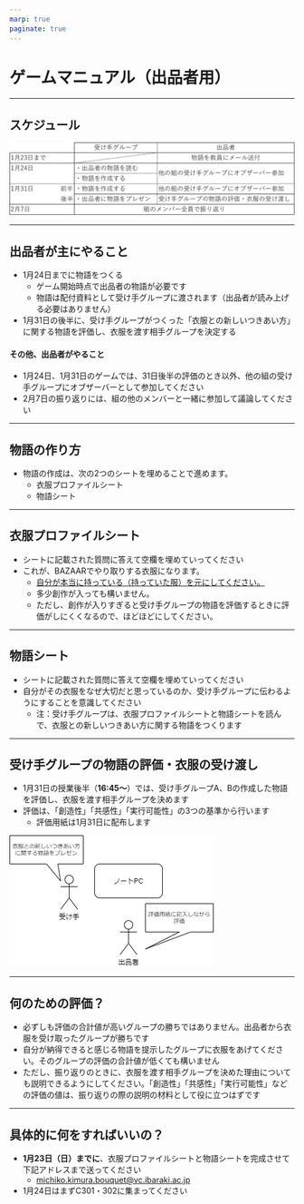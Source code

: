 ```yaml
---
marp: true
paginate: true
---
```


# ゲームマニュアル（出品者用）

---
## スケジュール

![](pictures/schedule.png)



---
## 出品者が主にやること
* 1月24日までに物語をつくる
  * ゲーム開始時点で出品者の物語が必要です
  * 物語は配付資料として受け手グループに渡されます（出品者が読み上げる必要はありません）
* 1月31日の後半に、受け手グループがつくった「衣服との新しいつきあい方」に関する物語を評価し、衣服を渡す相手グループを決定する

#### その他、出品者がやること
* 1月24日、1月31日のゲームでは、31日後半の評価のとき以外、他の組の受け手グループにオブザーバーとして参加してください
* 2月7日の振り返りには、組の他のメンバーと一緒に参加して議論してください


---
## 物語の作り方
* 物語の作成は、次の2つのシートを埋めることで進めます。
  * 衣服プロファイルシート
  * 物語シート

---
## 衣服プロファイルシート
* シートに記載された質問に答えて空欄を埋めていってください
* これが、BAZAARでやり取りする衣服になります。
  * <u>自分が本当に持っている（持っていた服）を元にしてください。</u>
  * 多少創作が入っても構いません。
  * ただし、創作が入りすぎると受け手グループの物語を評価するときに評価がしにくくなるので、ほどほどにしてください。

---
## 物語シート
* シートに記載された質問に答えて空欄を埋めていってください
* 自分がその衣服をなぜ大切だと思っているのか、受け手グループに伝わるようにすることを意識してください
  * 注：受け手グループは、衣服プロファイルシートと物語シートを読んで、衣服との新しいつきあい方に関する物語をつくります



---
## 受け手グループの物語の評価・衣服の受け渡し
* 1月31日の授業後半（**16:45～**）では、受け手グループA、Bの作成した物語を評価し、衣服を渡す相手グループを決めます
* 評価は、「創造性」「共感性」「実行可能性」の3つの基準から行います
  * 評価用紙は1月31日に配布します

![w:600](pictures\presentation.drawio.dio.png)


---
## 何のための評価？
*  必ずしも評価の合計値が高いグループの勝ちではありません。出品者から衣服を受け取ったグループが勝ちです
*  自分が納得できると感じる物語を提示したグループに衣服をあげてください。そのグループの評価の合計値が低くても構いません
* ただし、振り返りのときに、衣服を渡す相手グループを決めた理由についても説明できるようにしてください。「創造性」「共感性」「実行可能性」などの評価の値は、振り返りの際の説明の材料として役に立つはずです


---
## 具体的に何をすればいいの？
* **1月23日（日）までに**、衣服プロファイルシートと物語シートを完成させて下記アドレスまで送ってください
  * michiko.kimura.bouquet@vc.ibaraki.ac.jp
* 1月24日はまずC301・302に集まってください